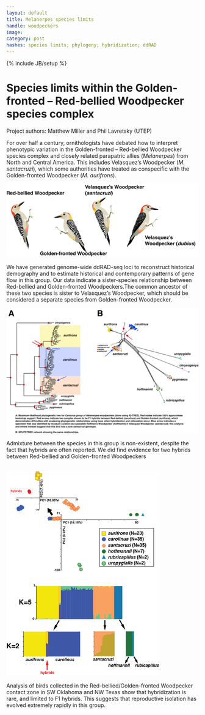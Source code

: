 ```yaml
---
layout: default
title: Melanerpes species limits
handle: woodpeckers
image:
category: post
hashes: species limits; phylogeny; hybridization; ddRAD
---
```

{% include JB/setup %}

<div class="bigspacer"></div>

# Species limits within the Golden-fronted – Red-bellied Woodpecker species complex

Project authors: Matthew Miller and Phil Lavretsky (UTEP)

<div class="bigspacer"></div>

For over half a century, ornithologists have debated how to interpret phenotypic variation in the Golden-fronted – Red-bellied Woodpecker species complex and closely related parapatric allies (<i>Melanerpes</i>) from North and Central America. This includes Velasquez’s Woodpecker (<i>M. santacruzi</i>), which some authorities have treated as conspecific with the Golden-fronted Woodpecker (<i>M. aurifrons</i>).

<img src="/assets/images/projects/melanerpes009.png"  width="800">



<div class="bigspacer"></div>

We have generated genome-wide ddRAD-seq loci to reconstruct historical demography and to estimate historical and contemporary patterns of gene flow in this group. Our data indicate a sister-species relationship between Red-bellied and Golden-fronted Woodpeckers.The common ancestor of these two species is sister to Velasquez’s Woodpecker, which should be considered a separate species from Golden-fronted Woodpecker.

<div class="bigspacer"></div>

<img src="/assets/images/projects/mel_phylo4.png"  width="800">

<div class="bigspacer"></div>

Admixture between the species in this group is non-existent, despite the fact that hybrids are often reported. We did find evidence for two hybrids between Red-bellied and Golden-fronted Woodpeckers
<br />
<br />

<img src="/assets/images/projects/mel_structure001.png"  width="400">

Analysis of birds collected in the Red-bellied/Golden-fronted Woodpecker contact zone in SW Oklahoma and NW Texas show that hybridization is rare, and limited to F1 hybrids. This suggests that reproductive isolation has evolved extremely rapidly in this group.  

